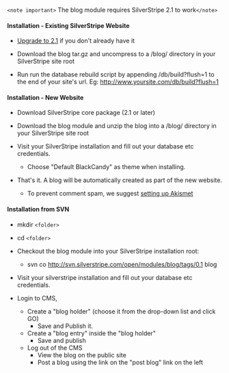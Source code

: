 `<note important>` The blog module requires SilverStripe 2.1 to work`</note>`

#### Installation - Existing SilverStripe Website

*  [Upgrade to 2.1](http://www.silverstripe.com/silverstripe-web-application-framework/) if you don't already have it

*  Download the blog tar.gz and uncompress to a /blog/ directory in your SilverStripe site root

*  Run run the database rebuild script by appending /db/build?flush=1 to the end of your site's url. Eg:
http://www.yoursite.com/db/build?flush=1 

#### Installation - New Website

*  Download SilverStripe core package (2.1 or later)

*  Download the blog module and unzip the blog into a /blog/ directory in your SilverStripe site root

*  Visit your SilverStripe installation and fill out your database etc credentials.
    * Choose "Default BlackCandy" as theme when installing.

*  That's it. A blog will be automatically created as part of the new website.
    * To prevent comment spam, we suggest [setting up Akismet](ssakismet)

#### Installation from SVN

*  mkdir `<folder>`

*  cd `<folder>`

*  Checkout the blog module into your SilverStripe installation root:
    * svn co http://svn.silverstripe.com/open/modules/blog/tags/0.1 blog


*  Visit your silverstripe installation and fill out your database etc credentials.

*  Login to CMS,
    * Create a "blog holder" (choose it from the drop-down list and click GO)
      * Save and Publish it.
    * Create a "blog entry" inside the "blog holder"
      * Save and publish
    * Log out of the CMS
      * View the blog on the public site
      * Post a blog using the link on the "post blog" link on the left


